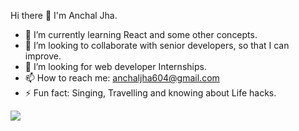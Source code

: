   Hi there 👋
  I'm Anchal Jha.

- 🌱 I’m currently learning React and some other concepts.
- 👯 I’m looking to collaborate with senior developers, so that I can improve.
- 🤔 I’m looking for web developer Internships.
- 📫 How to reach me: anchaljha604@gmail.com
- ⚡ Fun fact: Singing, Travelling and knowing about Life hacks.


<img src="https://github-readme-stats.vercel.app/api?username=A-345&&show_icon=true&title_color=ffffff&icon_color=bb2acf&text_color=daf7dc&bg_color=151515">
